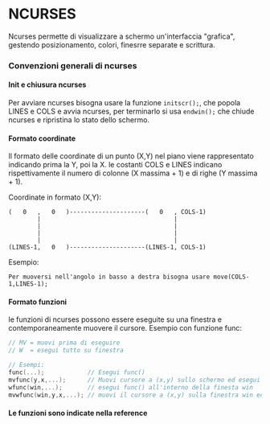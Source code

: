 # NCURSES
Ncurses permette di visualizzare a schermo un'interfaccia "grafica", gestendo posizionamento, colori, finesrre separate e scrittura.

### Convenzioni generali di ncurses

#### Init e chiusura ncurses
Per avviare ncurses bisogna usare la funzione ```initscr();```, che popola LINES e COLS e avvia ncurses, per terminarlo si usa ```endwin();``` che chiude ncurses e ripristina lo stato dello schermo.


#### Formato coordinate
Il formato delle coordinate di un punto (X,Y) nel piano viene rappresentato indicando prima la Y, poi la X. le costanti COLS e LINES indicano rispettivamente il numero di colonne (X massima + 1) e di righe (Y massima + 1). 


Coordinate in formato (X,Y):
```
(   0   ,   0   )---------------------(   0   , COLS-1)
        |                                     |
        |                                     |
        |                                     |
        |                                     |
(LINES-1,   0   )---------------------(LINES-1, COLS-1)
```

Esempio:
```
Per muoversi nell'angolo in basso a destra bisogna usare move(COLS-1,LINES-1);
```


#### Formato funzioni
le funzioni di ncurses possono essere eseguite su una finestra e contemporaneamente muovere il cursore.
Esempio con funzione func:
```c
// MV = muovi prima di eseguire
// W  = esegui tutto su finestra

// Esempi:
func(...);            // Esegui func()
mvfunc(y,x,...);      // Muovi cursore a (x,y) sullo schermo ed esegui func()
wfunc(win,...);       // esegui func() all'interno della finesta win
mvwfunc(win,y,x,...); // muovi il cursore a (x,y) sulla finestra win ed esegui func()
```

#### Le funzioni sono indicate nella reference